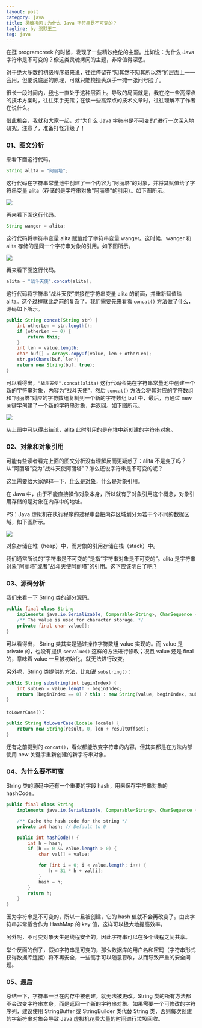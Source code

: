 ```yaml
---
layout: post
category: java
title: 灵魂拷问：为什么 Java 字符串是不可变的？
tagline: by 沉默王二
tag: java
---
```


在逛 programcreek 的时候，发现了一些精妙绝伦的主题。比如说：为什么 Java 字符串是不可变的？像这类灵魂拷问的主题，非常值得深思。

<!--more-->

对于绝大多数的初级程序员来说，往往停留在“知其然不知其所以然”的层面上——会用，但要说底层的原理，可就只能挠挠头双手一摊一张问号脸了。

很长一段时间内，[我](https://mp.weixin.qq.com/s/feoOINGSyivBO8Z1gaQVOA)也一直处于这种层面上。导致的局面就是，我在挖一些高深点的技术方案时，往往束手无策；在读一些高深点的技术文章时，往往理解不了作者在说什么。

借此机会，我就和大家一起，对“为什么 Java 字符串是不可变的”进行一次深入地研究。注意了，准备打怪升级了！

### 01、图文分析

来看下面这行代码。

```java
String alita = "阿丽塔";
```

这行代码在字符串常量池中创建了一个内容为“阿丽塔”的对象，并将其赋值给了字符串变量 alita（存储的是字符串对象"阿丽塔"的引用）。如下图所示。

![](http://www.itwanger.com/assets/images/2019/12/java-string-bukebian-1.png)

再来看下面这行代码。

```java
String wanger = alita;
```

这行代码将字符串变量 alita 赋值给了字符串变量 wanger。这时候，wanger 和 alita 存储的是同一个字符串对象的引用。如下图所示。

![](http://www.itwanger.com/assets/images/2019/12/java-string-bukebian-2.png)

再来看下面这行代码。

```java
alita = "战斗天使".concat(alita);
```

这行代码将字符串“战斗天使”拼接在字符串变量 alita 的前面，并重新赋值给 alita。这个过程就比之前的复杂了。我们需要先来看看 `concat()` 方法做了什么，源码如下所示。

```java
public String concat(String str) {
    int otherLen = str.length();
    if (otherLen == 0) {
        return this;
    }
    int len = value.length;
    char buf[] = Arrays.copyOf(value, len + otherLen);
    str.getChars(buf, len);
    return new String(buf, true);
}
```

可以看得出，`"战斗天使".concat(alita)` 这行代码会先在字符串常量池中创建一个新的字符串对象，内容为“战斗天使”，然后 `concat()` 方法会将其对应的字符数组和“阿丽塔”对应的字符数组复制到一个新的字符数组 buf 中，最后，再通过 new 关键字创建了一个新的字符串对象，并返回。如下图所示。

![](http://www.itwanger.com/assets/images/2019/12/java-string-bukebian-3.png)

从上图中可以得出结论，alita 此时引用的是在堆中新创建的字符串对象。

### 02、对象和对象引用

可能有些读者看完上面的图文分析没有理解反而更疑惑了：alita 不是变了吗？从“阿丽塔”变为“战斗天使阿丽塔”？怎么还说字符串是不可变的呢？

这里需要给大家解释一下，[什么是对象](http://www.itwanger.com/java/2019/11/05/java-eat-human-words.html)，什么是对象引用。

在 Java 中，由于不能直接操作对象本身，所以就有了对象引用这个概念，对象引用存储的是对象在内存中的地址。

PS：Java 虚拟机在执行程序的过程中会把内存区域划分为若干个不同的数据区域，如下图所示。

![](http://www.itwanger.com/assets/images/2019/12/java-string-bukebian-4.png)

对象存储在堆（heap）中，而对象的引用存储在栈（stack）中。

我们通常所说的“字符串是不可变的”是指“字符串对象是不可变的”。alita 是字符串对象“阿丽塔”或者“战斗天使阿丽塔”的引用。这下应该明白了吧？

### 03、源码分析

我们来看一下 String 类的部分源码。

```java
public final class String
    implements java.io.Serializable, Comparable<String>, CharSequence {
    /** The value is used for character storage. */
    private final char value[];
}
```

可以看得出， String 类其实是通过操作字符数组 value 实现的。而 value 是 private 的，也没有提供 `serValue()` 这样的方法进行修改；况且 value 还是 final 的，意味着 value 一旦被初始化，就无法进行改变。

另外呢，String 类提供的方法，比如说 `substring()`：

```java
public String substring(int beginIndex) {
    int subLen = value.length - beginIndex;
    return (beginIndex == 0) ? this : new String(value, beginIndex, subLen);
}
```

`toLowerCase()`：

```java
public String toLowerCase(Locale locale) {
    return new String(result, 0, len + resultOffset);
}
```

还有之前提到的 `concat()`，看似都能改变字符串的内容，但其实都是在方法内部使用 new 关键字重新创建的新字符串对象。


### 04、为什么要不可变

String 类的源码中还有一个重要的字段 hash，用来保存字符串对象的 hashCode。

```java
public final class String
    implements java.io.Serializable, Comparable<String>, CharSequence {

    /** Cache the hash code for the string */
    private int hash; // Default to 0

    public int hashCode() {
        int h = hash;
        if (h == 0 && value.length > 0) {
            char val[] = value;

            for (int i = 0; i < value.length; i++) {
                h = 31 * h + val[i];
            }
            hash = h;
        }
        return h;
    }
}
```

因为字符串是不可变的，所以一旦被创建，它的 hash 值就不会再改变了。由此字符串非常适合作为 HashMap 的 key 值，这样可以极大地提高效率。

另外呢，不可变对象天生是线程安全的，因此字符串可以在多个线程之间共享。

举个反面的例子，假如字符串是可变的，那么数据库的用户名和密码（字符串形式获得数据库连接）将不再安全，一些高手可以随意篡改，从而导致严重的安全问题。

### 05、最后

总结一下，字符串一旦在内存中被创建，就无法被更改。String 类的所有方法都不会改变字符串本身，而是返回一个新的字符串对象。如果需要一个可修改的字符序列，建议使用 StringBuffer 或 StringBuilder 类代替 String 类，否则每次创建的字新符串对象会导致 Java 虚拟机花费大量的时间进行垃圾回收。



